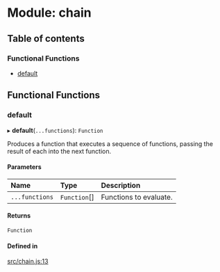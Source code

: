 # Module: chain

## Table of contents

### Functional Functions

- [default](chain.md#default)

## Functional Functions

### default

▸ **default**(`...functions`): `Function`

Produces a function that executes a sequence of functions, passing
the result of each into the next function.

#### Parameters

| Name | Type | Description |
| :------ | :------ | :------ |
| `...functions` | `Function`[] | Functions to evaluate. |

#### Returns

`Function`

#### Defined in

[src/chain.js:13](https://github.com/Twipped/js-utils/blob/f2eceb5/src/chain.js#L13)

